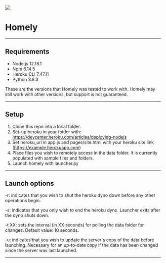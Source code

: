 ![](https://i.imgur.com/pUq7er4.png)

# Homely

---

## Requirements

- Node.js 12.18.1
- Npm 6.14.5
- Heroku CLI 7.47.11
- Python 3.8.3

These are the versions that Homely was tested to work with. Homely may still work with other versions, but support is not guaranteed.

---

## Setup

1. Clone this repo into a local folder.
2. Set-up heroku in your folder with: https://devcenter.heroku.com/articles/deploying-nodejs
3. Set heroku_url in app.js and pages/site.html with your heroku site link (https://example.herokuapp.com)
4. Place files you wish to remotely access in the data folder. It is currently populated with sample files and folders.
5. Launch homely with launcher.py

---

## Launch options

-r: indicates that you wish to shut the heroku dyno down before any other operations begin.

-s: indicates that you only wish to end the heroku dyno. Launcher exits after the dyno shuts down.

-t XX: sets the interval (in XX seconds) for polling the data folder for changes. Default value: 10 seconds.

-u: indicates that you wish to update the server's copy of the data before launching. Necessary for an up-to-date copy if the data has been changed since the server was last launched.

---